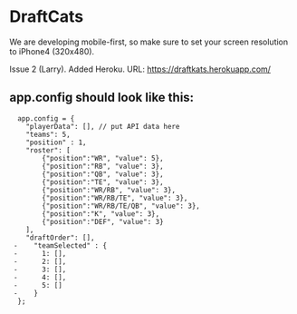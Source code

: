 # DraftCats

We are developing mobile-first, so make sure to set your screen resolution to iPhone4 (320x480).


Issue 2 (Larry). Added Heroku. URL: https://draftkats.herokuapp.com/

## app.config should look like this:

```
  app.config = {
    "playerData": [], // put API data here
    "teams": 5,
    "position" : 1,
    "roster": [
        {"position":"WR", "value": 5},
        {"position":"RB", "value": 3},
        {"position":"QB", "value": 3},
        {"position":"TE", "value": 3},
        {"position":"WR/RB", "value": 3},
        {"position":"WR/RB/TE", "value": 3},
        {"position":"WR/RB/TE/QB", "value": 3},
        {"position":"K", "value": 3},
        {"position":"DEF", "value": 3}
    ],
    "draftOrder": [],
 -    "teamSelected" : { 
 -      1: [],
 -      2: [],
 -      3: [],
 -      4: [],
 -      5: []
 -    }
  };
```
